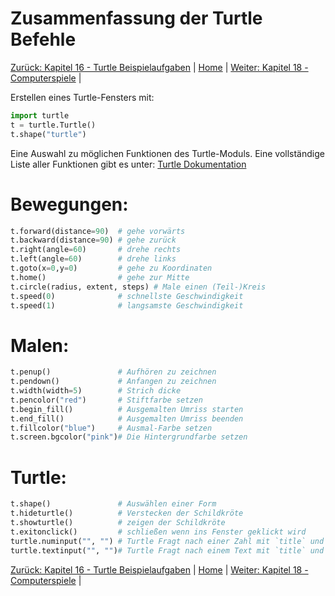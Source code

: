 # Zusammenfassung der Turtle Befehle

[Zurück: Kapitel 16 - Turtle Beispielaufgaben](Turtlebeispielaufgaben.md) |  [Home](README.md) |  [Weiter: Kapitel 18 - Computerspiele](Computerspiel.md) | 

Erstellen eines Turtle-Fensters mit:

```python
import turtle
t = turtle.Turtle()
t.shape("turtle")
```

Eine Auswahl zu möglichen Funktionen des Turtle-Moduls. Eine vollständige Liste aller Funktionen gibt es unter:
[Turtle Dokumentation](https://docs.python.org/3.6/library/turtle.html)

# Bewegungen:

```python
t.forward(distance=90)  # gehe vorwärts
t.backward(distance=90) # gehe zurück
t.right(angle=60)       # drehe rechts
t.left(angle=60)        # drehe links
t.goto(x=0,y=0)         # gehe zu Koordinaten
t.home()                # gehe zur Mitte
t.circle(radius, extent, steps) # Male einen (Teil-)Kreis
t.speed(0)              # schnellste Geschwindigkeit
t.speed(1)              # langsamste Geschwindigkeit
```

# Malen:

```python
t.penup()               # Aufhören zu zeichnen
t.pendown()             # Anfangen zu zeichnen
t.width(width=5)        # Strich dicke
t.pencolor("red")       # Stiftfarbe setzen
t.begin_fill()          # Ausgemalten Umriss starten
t.end_fill()            # Ausgemalten Umriss beenden
t.fillcolor("blue")     # Ausmal-Farbe setzen
t.screen.bgcolor("pink")# Die Hintergrundfarbe setzen
```

# Turtle:
```python
t.shape()               # Auswählen einer Form
t.hideturtle()          # Verstecken der Schildkröte
t.showturtle()          # zeigen der Schildkröte
t.exitonclick()         # schließen wenn ins Fenster geklickt wird
turtle.numinput("", "") # Turtle Fragt nach einer Zahl mit `title` und `promt`
turtle.textinput("", "")# Turtle Fragt nach einem Text mit `title` und `promt`
```

[Zurück: Kapitel 16 - Turtle Beispielaufgaben](Turtlebeispielaufgaben.md) |  [Home](README.md) |  [Weiter: Kapitel 18 - Computerspiele](Computerspiel.md) | 
